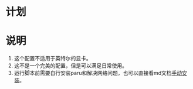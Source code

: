 # 计划

# 说明

1. 这个配置不适用于英特尔的显卡。
2. 这不是一个完美的配置，但是可以满足日常使用。
3. 运行脚本前需要自行安装paru和解决网络问题，也可以直接看md文档[手动安装](hyprland.md)。
